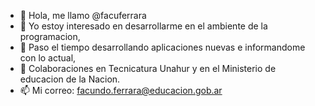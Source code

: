 - 👋 Hola, me llamo @facuferrara
- 👀 Yo estoy interesado en desarrollarme en el ambiente de la programacion,
- 🌱 Paso el tiempo desarrollando aplicaciones nuevas e informandome con lo actual,
- 💞️ Colaboraciones en Tecnicatura Unahur y en el Ministerio de educacion de la Nacion.
- 📫 Mi correo: facundo.ferrara@educacion.gob.ar

<!---
facuferrara/facuferrara   ✨
---!>
